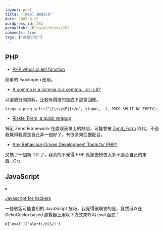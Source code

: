 ```yaml
---
layout: post
title: '[Web] 連結分享'
date: 2007-9-20
wordpress_id: 262
permalink: /blog/archives/262
comments: true
tags: ["連結分享"]
---
```


<!--more-->
## PHP

* [PHP whois client function](http://www.anyexample.com/programming/php/php_whois_client_function.xml)

簡單的 fsockopen 應用。

* [A comma is a comma is a comma… or is it?](http://blog.northclick.de/archives/25)

以逗號分開資料，比較有價值的是底下那篇回應。

```
$tags = preg_split(”/[\s\p{P}]+/u”, $input, -1, PREG_SPLIT_NO_EMPTY);

```

* [Riskle_Form, a quick wrapup](http://fashion.hosmoz.net/post/2007/09/19/Riskle_Form-a-quick-wrapup)

補足 Zend Framework 在處理表單上的缺陷，可能會被 [Zend_Form](http://framework.zend.com/wiki/pages/viewpage.action?pageId=36061) 取代。不過我覺得我還是自己弄一個好了，有很多東西要配合。 

* [Any Behaviour-Driven Development Tools for PHP?](http://blog.astrumfutura.com/archives/306-Any-Behaviour-Driven-Development-Tools-for-PHP.html)

又搞了一個新 DD 了，我真的不覺得 PHP 應該去模仿太多不適合自己的東西...Orz



## JavaScript

<li>

[Javascript for hackers](http://www.thespanner.co.uk/2007/09/19/javascript-for-hackers/)

一些駭客可能會用的 JavaScript 技巧，我覺得很厲害的是，竟然可以在 <del>Geko</del>Gecko based 瀏覽器上用以下方式來呼叫 eval 函式：

```
0['eval']('alert(/XSS/)')

```
</li>


